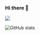 ### Hi there 👋

![](https://komarev.com/ghpvc/?username=your-github-username)

![GitHub stats](https://github-readme-stats.vercel.app/api?username=serhiiherasymiuk&show_icons=true&theme=onedark)
<!--
**serhiiherasymiuk/serhiiherasymiuk** is a ✨ _special_ ✨ repository because its `README.md` (this file) appears on your GitHub profile.

Here are some ideas to get you started:

- 🔭 I’m currently working on ...
- 🌱 I’m currently learning ...
- 👯 I’m looking to collaborate on ...
- 🤔 I’m looking for help with ...
- 💬 Ask me about ...
- 📫 How to reach me: ...
- 😄 Pronouns: ...
- ⚡ Fun fact: ...
-->
